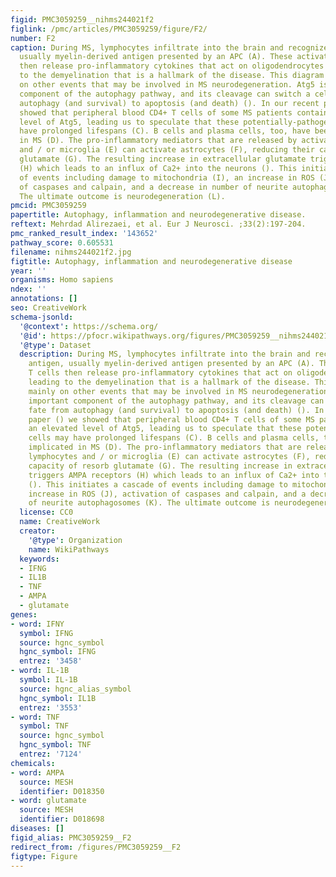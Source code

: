 ```yaml
---
figid: PMC3059259__nihms244021f2
figlink: /pmc/articles/PMC3059259/figure/F2/
number: F2
caption: During MS, lymphocytes infiltrate into the brain and recognize their antigen,
  usually myelin-derived antigen presented by an APC (A). These activated T cells
  then release pro-inflammatory cytokines that act on oligodendrocytes (B), leading
  to the demyelination that is a hallmark of the disease. This diagram focuses mainly
  on other events that may be involved in MS neurodegeneration. Atg5 is an important
  component of the autophagy pathway, and its cleavage can switch a cell’s fate from
  autophagy (and survival) to apoptosis (and death) (). In our recent paper () we
  showed that peripheral blood CD4+ T cells of some MS patients contained an elevated
  level of Atg5, leading us to speculate that these potentially-pathogenic cells may
  have prolonged lifespans (C). B cells and plasma cells, too, have been implicated
  in MS (D). The pro-inflammatory mediators that are released by activated lymphocytes
  and / or microglia (E) can activate astrocytes (F), reducing their capacity of resorb
  glutamate (G). The resulting increase in extracellular glutamate triggers AMPA receptors
  (H) which leads to an influx of Ca2+ into the neurons (). This initiates a cascade
  of events including damage to mitochondria (I), an increase in ROS (J), activation
  of caspases and calpain, and a decrease in number of neurite autophagosomes (K).
  The ultimate outcome is neurodegeneration (L).
pmcid: PMC3059259
papertitle: Autophagy, inflammation and neurodegenerative disease.
reftext: Mehrdad Alirezaei, et al. Eur J Neurosci. ;33(2):197-204.
pmc_ranked_result_index: '143652'
pathway_score: 0.605531
filename: nihms244021f2.jpg
figtitle: Autophagy, inflammation and neurodegenerative disease
year: ''
organisms: Homo sapiens
ndex: ''
annotations: []
seo: CreativeWork
schema-jsonld:
  '@context': https://schema.org/
  '@id': https://pfocr.wikipathways.org/figures/PMC3059259__nihms244021f2.html
  '@type': Dataset
  description: During MS, lymphocytes infiltrate into the brain and recognize their
    antigen, usually myelin-derived antigen presented by an APC (A). These activated
    T cells then release pro-inflammatory cytokines that act on oligodendrocytes (B),
    leading to the demyelination that is a hallmark of the disease. This diagram focuses
    mainly on other events that may be involved in MS neurodegeneration. Atg5 is an
    important component of the autophagy pathway, and its cleavage can switch a cell’s
    fate from autophagy (and survival) to apoptosis (and death) (). In our recent
    paper () we showed that peripheral blood CD4+ T cells of some MS patients contained
    an elevated level of Atg5, leading us to speculate that these potentially-pathogenic
    cells may have prolonged lifespans (C). B cells and plasma cells, too, have been
    implicated in MS (D). The pro-inflammatory mediators that are released by activated
    lymphocytes and / or microglia (E) can activate astrocytes (F), reducing their
    capacity of resorb glutamate (G). The resulting increase in extracellular glutamate
    triggers AMPA receptors (H) which leads to an influx of Ca2+ into the neurons
    (). This initiates a cascade of events including damage to mitochondria (I), an
    increase in ROS (J), activation of caspases and calpain, and a decrease in number
    of neurite autophagosomes (K). The ultimate outcome is neurodegeneration (L).
  license: CC0
  name: CreativeWork
  creator:
    '@type': Organization
    name: WikiPathways
  keywords:
  - IFNG
  - IL1B
  - TNF
  - AMPA
  - glutamate
genes:
- word: IFNY
  symbol: IFNG
  source: hgnc_symbol
  hgnc_symbol: IFNG
  entrez: '3458'
- word: IL-1B
  symbol: IL-1B
  source: hgnc_alias_symbol
  hgnc_symbol: IL1B
  entrez: '3553'
- word: TNF
  symbol: TNF
  source: hgnc_symbol
  hgnc_symbol: TNF
  entrez: '7124'
chemicals:
- word: AMPA
  source: MESH
  identifier: D018350
- word: glutamate
  source: MESH
  identifier: D018698
diseases: []
figid_alias: PMC3059259__F2
redirect_from: /figures/PMC3059259__F2
figtype: Figure
---
```

